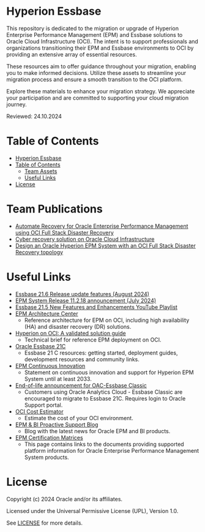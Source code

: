# Hyperion Essbase
 
This repository is dedicated to the migration or upgrade of Hyperion Enterprise Performance Management (EPM) and Essbase solutions to Oracle Cloud Infrastructure (OCI). The intent is to support professionals and organizations transitioning their EPM and Essbase environments to OCI by providing an extensive array of essential resources.

These resources aim to offer guidance throughout your migration, enabling you to make informed decisions. Utilize these assets to streamline your migration process and ensure a smooth transition to the OCI platform.

Explore these materials to enhance your migration strategy. We appreciate your participation and are committed to supporting your cloud migration journey.

Reviewed: 24.10.2024
 
# Table of Contents
 
- [Hyperion Essbase](#hyperion-essbase)
- [Table of Contents](#table-of-contents)
  - [Team Assets](#team-assets)
  - [Useful Links](#useful-links)
- [License](#license)
 
# Team Publications

- [Automate Recovery for Oracle Enterprise Performance Management using OCI Full Stack Disaster Recovery](https://docs.oracle.com/en/learn/fsdr-integration-epm/)
- [Cyber recovery solution on Oracle Cloud Infrastructure](https://docs.oracle.com/en/solutions/oci-automated-cyber-recovery/index.html)
- [Design an Oracle Hyperion EPM System with an OCI Full Stack Disaster Recovery topology](https://docs.oracle.com/en/solutions/epm-dr-arch-oci/index.html)

# Useful Links

- [Essbase 21.6 Release update features (August 2024)](https://blogs.oracle.com/datawarehousing/post/essbase-216-release-update-features)
- [EPM System Release 11.2.18 announcement (July 2024)](https://blogs.oracle.com/proactivesupportepm/post/enterprise-performance-management-epm-11218-is-available)
- [Essbase 21.5 New Features and Enhancements YouTube Playlist](https://www.youtube.com/playlist?list=PLdtXkK5KBY57davwRTIGtDn05A9N4ybrI) 
- [EPM Architecture Center](https://docs.oracle.com/en/solutions/deploy-hyperion-oci/index.html)
    - Reference architecture for EPM on OCI, including high availability (HA) and disaster recovery (DR) solutions.
- [Hyperion on OCI: A validated solution guide](https://www.oracle.com/a/ocom/docs/cloud/hyperion-epm-on-oci-validated-solution-guide.pdf)
    - Technical brief for reference EPM deployment on OCI.
- [Oracle Essbase 21C](https://docs.oracle.com/en/database/other-databases/essbase/21/index.html)
    - Essbase 21 C resources: getting started, deployment guides, development resources and community links.  
- [EPM Continuous Innovation](https://www.oracle.com/a/ocom/docs/support/hyperion-epm-announcement.pdf)
    - Statement on continuous innovation and support for Hyperion EPM System until at least 2033.
- [End-of-life announcement for OAC-Essbase Classic](https://support.oracle.com/epmos/faces/DocumentDisplay?id=2953767.1)
    - Customers using Oracle Analytics Cloud - Essbase Classic are encouraged to migrate to Essbase 21C. Requires login to Oracle Support portal.
- [OCI Cost Estimator](https://www.oracle.com/uk/cloud/costestimator.html)
    - Estimate the cost of your OCI environment.
- [EPM & BI Proactive Support Blog](https://blogs.oracle.com/proactivesupportepm/)
    - Blog with the latest news for Oracle EPM and BI products.
- [EPM Certification Matrices](https://www.oracle.com/middleware/technologies/bi-foundation/hyperion-supported-platforms.html)
    - This page contains links to the documents providing supported platform information for Oracle Enterprise Performance Management System products.


# License
 
Copyright (c) 2024 Oracle and/or its affiliates. 
 
Licensed under the Universal Permissive License (UPL), Version 1.0. 
 
See [LICENSE](https://github.com/oracle-devrel/technology-engineering/blob/main/LICENSE) for more details.